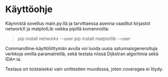 # Käyttöohje

Käynnistä sovellus main.py:llä ja tarvittaessa asenna vaaditut kirjastot networkX ja matplotLib vaikka pipillä komennoilla:
 > pip install networkx --user
 > pip install matplotlib --user

Commandline-käyttöliittymän avulla voi luoda uusia satunnaisgeneroituja verkkoja omilla paramatreillä, sekä testata niissä Dijkstran algoritmia sekä IDA*:ia.

Testaus on toistaiseksi vain unittestien muodossa, joten coveragea ei löydy.